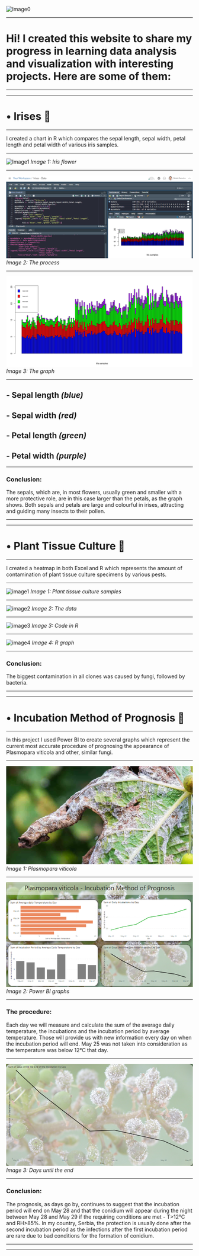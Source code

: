 ![Image0](https://github.com/cerovina/first/blob/main/012.jpg?raw=true)

-----------------------------------------------------------------------

# Hi! I created this website to share my progress in learning data analysis and visualization with interesting projects. Here are some of them:

--------------------------------------------------------------------------------------------------------------------------------------------
--------------------------------------------------------------------------------------------------------------------------------------------

# • Irises 🌸

--------------

I created a chart in R which compares the sepal length, sepal width, petal length and petal width of various iris samples.

--------------------------------------------------------------------------------------------------------------------------

![Image1](https://www.integratedots.com/wp-content/uploads/2019/06/iris_petal-sepal-e1560211020463.png)
_Image 1: Iris flower_

------------------------------------------------------------------------------------------

![Image 2](https://github.com/cerovina/Irises-Graph/blob/main/IrisScreenshot.png?raw=true)
_Image 2: The process_

------------------------------------------------------------------------------------------

![Image3](https://github.com/cerovina/Irises-Graph/blob/main/IrisesGraph.png?raw=true)
_Image 3: The graph_

-------------------------------------------------------------------------------------------

## - Sepal length _(blue)_
## - Sepal width _(red)_
## - Petal length _(green)_
## - Petal width _(purple)_

---------------------------

### Conclusion:

The sepals, which are, in most flowers, usually green and smaller with a more protective role, are in this case larger than the petals, as the graph shows. Both sepals and petals are large and colourful in irises, attracting and guiding many insects to their pollen.

--------------------------------------------------------------------------------------------------------------------------------------------------------------------
--------------------------------------------------------------------------------------------------------------------------------------------------------------------

# • Plant Tissue Culture 🧫

----------------------------------

I created a heatmap in both Excel and R which represents the amount of contamination of plant tissue culture specimens by various pests.

----------------------------------------------------------------------------------------------------------------------------------------

![image1](https://www.plantcelltechnology.com/product_images/uploaded_images/shutterstock-1164049147-min.jpg)
_Image 1: Plant tissue culture samples_

-------------------------------------------------------------------------------------------------

![image2](https://github.com/cerovina/PlantTissueCulture1/blob/main/ExcelChart.png?raw=true)
_Image 2: The data_

-----------------------------------------------------------------------------------------

![image3](https://github.com/cerovina/PlantTissueCulture1/blob/main/TissueCultureR.png?raw=true)
_Image 3: Code in R_

-----------------------------------------------------------------------------------------

![image4](https://github.com/cerovina/PlantTissueCulture1/blob/main/RCHART1.png?raw=true)
_Image 4: R graph_

------------------------------------------------------------------------------------------

### Conclusion:

The biggest contamination in all clones was caused by fungi, followed by bacteria.

----------------------------------------------------------------------------------
----------------------------------------------------------------------------------

# • Incubation Method of Prognosis 🍄

----------------------------------

In this project I used Power BI to create several graphs which represent the current most accurate procedure of prognosing the appearance of Plasmopara viticola and other, similar fungi. 

--------------------------------------------------------------------------------------------------------------------------------------------------------------------

![image1](https://github.com/cerovina/Plasmopara-viticola/blob/main/PlasmoparaImage.jpg?raw=true)
_Image 1: Plasmopara viticola_

-----------------------------------------------------

![image1](https://github.com/cerovina/Plasmopara-viticola/blob/main/Pv.png?raw=true)
_Image 2: Power BI graphs_

-------------------------------------------------------------------------------------------------------

### The procedure:

Each day we will measure and calculate the sum of the average daily temperature, the incubations and the incubation period by average temperature. Those will provide us with new information every day on when the incubation period will end. May 25 was not taken into consideration as the temperature was below 12°C that day.

-------------------------------------------------------------------------------------------------------------------------------------------------------------------

![Image 2](https://github.com/cerovina/Plasmopara-viticola/blob/main/3pv.png?raw=true)
_Image 3: Days until the end_

--------------------------------------------------------------------------------------

### Conclusion:

The prognosis, as days go by, continues to suggest that the incubation period will end on May 28 and that the conidium will appear during the night between May 28 and May 29 if the requiring conditions are met - T>12°C and RH>85%.
In my country, Serbia, the protection is usually done after the second incubation period as the infections after the first incubation period are rare due to bad conditions for the formation of conidium.

----------------------------------------------------------------------------------------------------------------------------------------------------------------------
----------------------------------------------------------------------------------------------------------------------------------------------------------------------

